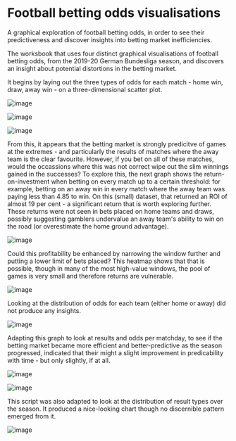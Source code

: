 # Football betting odds visualisations
A graphical exploration of football betting odds, in order to see their predictiveness and discover insights into betting market inefficiencies.

The worksbook that uses four distinct graphical visualisations of football betting odds, from the 2019-20 German Bundesliga season, and discovers an insight about potential distortions in the betting market.

It begins by laying out the three types of odds for each match - home win, draw, away win - on a three-dimensional scatter plot.

![image](https://user-images.githubusercontent.com/69304112/209521180-ddf5d66f-09be-49be-8ad0-9c8765bceb76.png)

![image](https://user-images.githubusercontent.com/69304112/209736296-fd1faa75-9eac-4550-9812-af87f5a5b364.png)

![image](https://user-images.githubusercontent.com/69304112/209736585-d98e5494-ca33-4422-bfcc-6124d858f66c.png)

From this, it appears that the betting market is strongly predicitve of games at the extremes - and particularly the results of matches where the away team is the clear favourite. However, if you bet on all of these matches, would the occassions where this was not correct wipe out the slim winnings gained in the successes? To explore this, the next graph shows the return-on-investment when betting on every match up to a certain threshold: for example, betting on an away win in every match where the away team was paying less than 4.85 to win. On this (small) dataset, that returned an ROI of almost 19 per cent - a significant return that is worth exploring further. These returns were not seen in bets placed on home teams and draws, possibly suggesting gamblers undervalue an away team's ability to win on the road (or overestimate the home ground advantage).

![image](https://user-images.githubusercontent.com/69304112/209521311-0cd334ae-4e17-41c1-b520-f7c1def19053.png)

Could this profitability be enhanced by narrowing the window further and putting a lower limit of bets placed? This heatmap shows that that is possible, though in many of the most high-value windows, the pool of games is very small and therefore returns are vulnerable.

![image](https://user-images.githubusercontent.com/69304112/209734998-3c401769-8578-47f6-950f-d22b141ff7d6.png)

Looking at the distribution of odds for each team (either home or away) did not produce any insights.

![image](https://user-images.githubusercontent.com/69304112/209739408-ae11c8f4-5839-48fd-9472-794130935605.png)

Adapting this graph to look at results and odds per matchday, to see if the betting market became more efficient and better-predictive as the season progressed, indicated that their might a slight improvement in predicability with time - but only slightly, if at all. 

![image](https://user-images.githubusercontent.com/69304112/209739464-5eadd4ad-fade-4998-ba20-cfb3ee2a6937.png)

![image](https://user-images.githubusercontent.com/69304112/209739611-f12b55e6-e6b0-48ce-ab3b-7745991444fb.png)

This script was also adapted to look at the distribution of result types over the season. It produced a nice-looking chart though no discernible pattern emerged from it.

![image](https://user-images.githubusercontent.com/69304112/209739733-bba56598-7882-429e-8831-28067d2ba97d.png)


